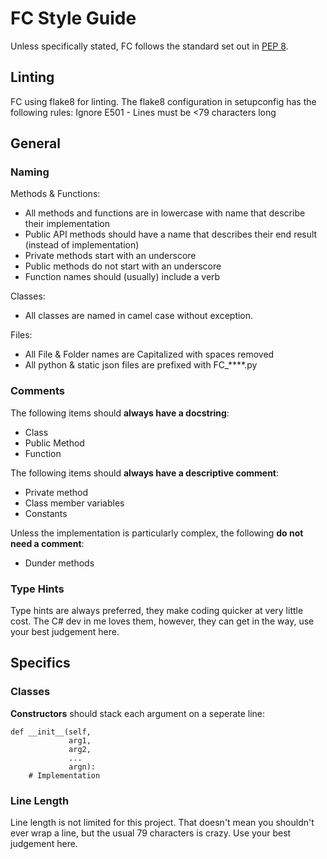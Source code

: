 # FC Style Guide
Unless specifically stated, FC follows the standard set out in [PEP 8](https://peps.python.org/pep-0008/#introduction).

## Linting
FC using flake8 for linting. The flake8 configuration in setupconfig has the following rules:
Ignore E501 - Lines must be <79 characters long

## General
### Naming
Methods & Functions:
- All methods and functions are in lowercase with name that describe their implementation
- Public API methods should have a name that describes their end result (instead of implementation)
- Private methods start with an underscore
- Public methods do not start with an underscore
- Function names should (usually) include a verb

Classes:
- All classes are named in camel case without exception.

Files:
- All File & Folder names are Capitalized with spaces removed
- All python & static json files are prefixed with FC_****.py

### Comments
The following items should **always have a docstring**:
- Class
- Public Method
- Function

The following items should **always have a descriptive comment**:
- Private method
- Class member variables
- Constants

Unless the implementation is particularly complex, the following **do not need a comment**:
- Dunder methods

### Type Hints
Type hints are always preferred, they make coding quicker at very little cost. The C# dev in me loves them, however, they can get in the way, use your best judgement here.

## Specifics
### Classes
**Constructors** should stack each argument on a seperate line:
```
def __init__(self,
             arg1,
             arg2,
             ...
             argn):
    # Implementation
```

### Line Length
Line length is not limited for this project. That doesn't mean you shouldn't ever wrap a line, but the usual 79 characters is crazy. Use your best judgement here.